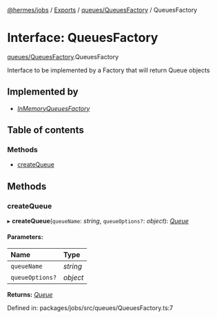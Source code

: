 [@hermes/jobs](../README.md) / [Exports](../modules.md) / [queues/QueuesFactory](../modules/queues_queuesfactory.md) / QueuesFactory

# Interface: QueuesFactory

[queues/QueuesFactory](../modules/queues_queuesfactory.md).QueuesFactory

Interface to be implemented by a Factory that will return Queue objects

## Implemented by

* [*InMemoryQueuesFactory*](../classes/queues_inmemoryqueuesfactory.inmemoryqueuesfactory.md)

## Table of contents

### Methods

- [createQueue](queues_queuesfactory.queuesfactory.md#createqueue)

## Methods

### createQueue

▸ **createQueue**(`queueName`: *string*, `queueOptions?`: *object*): [*Queue*](../classes/queues_queue.queue.md)

#### Parameters:

Name | Type |
:------ | :------ |
`queueName` | *string* |
`queueOptions?` | *object* |

**Returns:** [*Queue*](../classes/queues_queue.queue.md)

Defined in: packages/jobs/src/queues/QueuesFactory.ts:7
